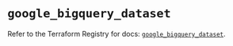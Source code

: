 # `google_bigquery_dataset`

Refer to the Terraform Registry for docs: [`google_bigquery_dataset`](https://registry.terraform.io/providers/hashicorp/google-beta/5.17.0/docs/resources/google_bigquery_dataset).
